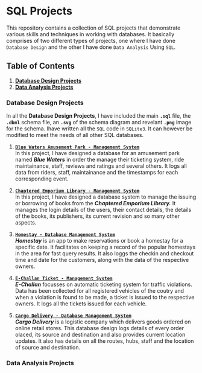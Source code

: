 # **SQL Projects**

This repository contains a collection of SQL projects that demonstrate various skills and techniques in working with databases. It basically comprises of two different types of projects, one where I have done `Database Design` and the other I have done `Data Analysis` Using `SQL`.

## **Table of Contents**

1. [**Database Design Projects**](#sql-database-design-projects)
2. [**Data Analysis Projects**](#data-analysis-projects)

### **Database Design Projects**
In all the **Database Design Projects**, I have included the main **`.sql`** file, the **`.dbml`** schema file, an **`.svg`** of the schema diagram and revelant **`.png`** image for the schema. Ihave written all the `SQL` code in `SQLite3`. It can however be modified to meet the needs of all other SQL databases.

1. [**`Blue Waters Amusement Park - Management System`**](https://github.com/manjit-baishya-datascience/Blue-Waters-Amusement-Park-Ticket-Management-System)<br>
In this project, I have designed a database for an amusement park named ***Blue Waters*** in order the manage their ticketing system, ride maintainance, staff, reviews and ratings and several others. It logs all data from riders, staff, maintainance and the timestamps for each corresponding event.

2. [**`Chaptered Emporium Library - Management System`**](https://github.com/manjit-baishya-datascience/Chaptered-Emporium-Library-Management-System)<br>
In this project, I have designed a database system to manage the issuing or borrowing of books from the ***Chaptered Emporium Library.*** It manages the login details of the users, their contact details, the details of the books, its publishers, its current revision and so many other aspects.

3. [**`Homestay - Database Management System`**](https://github.com/manjit-baishya-datascience/Homestay-Database-Management-System)<br>
***Homestay*** is an app to make reservations or book a homestay for a specific date. It facilitates on keeping a record of the popular homestays in the area for fast query results. It also loggs the checkin and checkout time and date for the customers, along with the data of the respective owners.

4. [**`E-Challan Ticket - Management System`**](https://github.com/manjit-baishya-datascience/E-Challan-Traffic-Ticket-Database-Management-System)<br>
***E-Challan*** focusses on automatic ticketing system for traffic violations. Data has been collected for all registered vehicles of the coutry and when a violation is found to be made, a ticket is issued to the respective owners. It logs all the tickets issued for each vehicle.

5. [**`Cargo Delivery - Database Management System`**](https://github.com/manjit-baishya-datascience/Cargo-Delivery-Database-Management-System)<br>
***Cargo Delivery*** is a logistic company which delivers goods ordered on online retail stores. This database design logs details of every order olaced, its source and destination and also provides current location updates. It also has details on all the routes, hubs, staff and the location of source and destination.

### **Data Analysis Projects**
